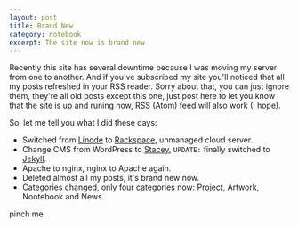 ```yaml
---
layout: post
title: Brand New
category: notebook
excerpt: The site now is brand new
---
```


<section>
<p>Recently this site has several downtime because I was moving my server from one to another. And if you've subscribed my site you'll noticed that all my posts refreshed in your RSS reader. Sorry about that, you can just ignore them, they're all old posts except this one, just post here to let you know that the site is up and runing now, RSS (Atom) feed will also work (I hope).</p>
</section>

<p>So, let me tell you what I did these days:</p>

* Switched from [Linode](http://linode.com/) to [Rackspace](http://www.rackspacecloud.com/), unmanaged cloud server.
* Change CMS from WordPress to [Stacey](http://staceyapp.com/), <code title="2011-02-04">UPDATE:</code> finally switched to [Jekyll](http://jekyllrb.com/).
* Apache to nginx, nginx to Apache again.
* Deleted almost all my posts, it's brand new now.
* Categories changed, only four categories now: Project, Artwork, Nootebook and News.

pinch me.

